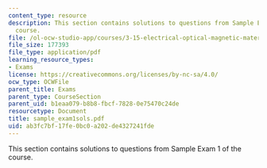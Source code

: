 ```yaml
---
content_type: resource
description: This section contains solutions to questions from Sample Exam 1 of the
  course.
file: /ol-ocw-studio-app/courses/3-15-electrical-optical-magnetic-materials-and-devices-fall-2006/ab3fc7bf17fe0bc0a202de4327241fde_sample_exam1sols.pdf
file_size: 177393
file_type: application/pdf
learning_resource_types:
- Exams
license: https://creativecommons.org/licenses/by-nc-sa/4.0/
ocw_type: OCWFile
parent_title: Exams
parent_type: CourseSection
parent_uid: b1eaa079-b8b8-fbcf-7828-0e75470c24de
resourcetype: Document
title: sample_exam1sols.pdf
uid: ab3fc7bf-17fe-0bc0-a202-de4327241fde
---
```

This section contains solutions to questions from Sample Exam 1 of the course.